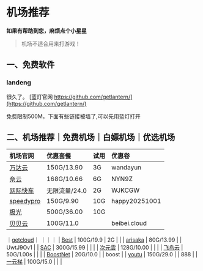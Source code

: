 # 机场推荐

**如果有帮助到您，麻烦点个小星星**

> 机场不适合用来打游戏！

## 一、免费软件

### landeng

很久了。
[蓝灯官网 https://github.com/getlantern/](https://github.com/getlantern/)

免费限制500M，下面有些链接被墙了,可以先用蓝灯打开

## 二、机场推荐｜免费机场｜白嫖机场｜优选机场

| 机场官网                                                             | 优惠套餐          | 试用 | 优惠卷       |
|:-------------------------------------------------------------------- |:------------- |:---- |:------------ |
| [万达云](https://app.wdycenter.com/register?code=XfGOTwtN)           | 150G/13.90    | 3G   | wandayun     |
| [奈云](https://www.v2ny.com/#/register?code=ofpW4SJO)                | 168G/10.66    | 6G   | NYN9Z        |
| [网际快车](https://wjkc123.com?c=UZLFXK)                             | 无限流量/24.0 | 2G   | WJKCGW       |
| [speedypro](https://cloud.speedypro.xyz/#/register?code=VghvQMhn)    | 150G/9.90     | 10G  |  happy20251001    |
| [极光](https://jgjs02.com/#/register?code=CdRuHz75)                  | 500G/36.00    | 10G  |              |
| [贝贝云](https://beibei.cloud/?path=register&code=0yPev506)          | 100G/11.0     |      | beibei.cloud |
｜[getcloud](https://invite.wgetcloud.ltd/auth/register?code=WMrh7B)｜ ｜｜｜
| [Best](https://go.invitevp.com/#/register?code=ZvZUM9q9)             | 100G/19.9     | 2G   |              |
| [arisaka](https://arisaka.io/#/register?code=XKUBhGF7)               | 80G/13.99     |      | UwtJ9Ov1     |
| [SAC](https://hk.sacjs.host/#/register?code=Azo1hoOW)                | 300G/15.99    |      |              |
| [次元雲](https://go.ciyy.top/#/register?code=lSelrOjz)               | 128G/10.00    |      |              |
| [飞鸟云](https://feiniaoyun.xyz/#/register?code=DiIfNEWC)            | 50G/1.00s     |      |              |
| [BoostNet](https://boostnet1.com/register?code=f1uP7Gc4)             | 20G/10.0      |      | boost        |
| [youtu](https://youtu7.shop/register?code=9PFcflFY)             | 150G/29.0     |      | 888          |
| [一云梯](https://1ytheizicc01.1ytvipaff01.pro/register?aff=1bQQbTSv) | 100G/15.0     |      |              |
